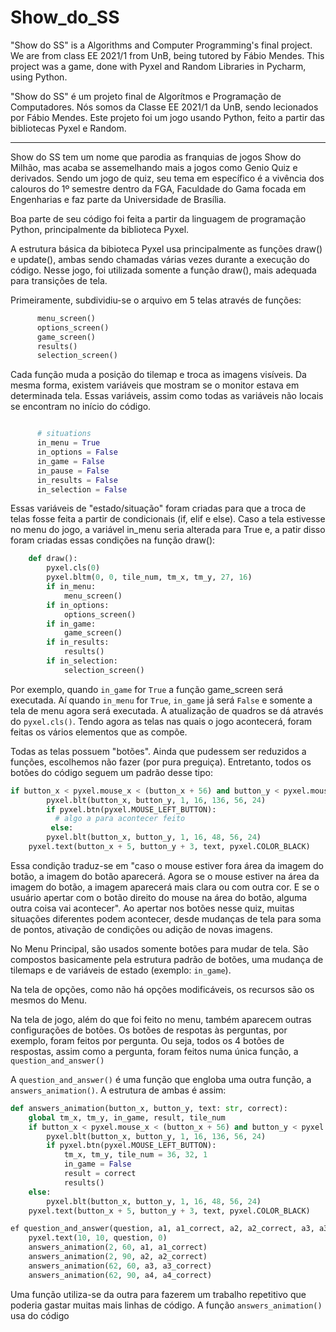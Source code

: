 # Show_do_SS
"Show do SS" is a Algorithms and Computer Programming's final project. We are from class EE 2021/1 from UnB, being tutored by Fábio Mendes. This project was a game, done with Pyxel and Random Libraries in Pycharm, using Python.

"Show do SS" é um projeto final de Algorítmos e Programação de Computadores. Nós somos da Classe EE 2021/1 da UnB, sendo lecionados por Fábio Mendes. Este projeto foi um jogo usando Python, feito a partir das bibliotecas Pyxel e Random.

--------------------------------------------------------------------------------------------------------------------------------------------------------------------------

Show do SS tem um nome que parodia as franquias de jogos Show do Milhão, mas acaba se assemelhando mais a jogos como Genio Quiz e derivados. Sendo um jogo de quiz, seu tema em específico é a vivência dos calouros do 1º semestre dentro da FGA, Faculdade do Gama focada em Engenharias e faz parte da Universidade de Brasília.
  
Boa parte de seu código foi feita a partir da linguagem de programação Python, principalmente da biblioteca Pyxel.

A estrutura básica da bibioteca Pyxel usa principalmente as funções draw() e update(), ambas sendo chamadas várias vezes durante a execução do código. Nesse jogo, foi utilizada somente a função draw(), mais adequada para transições de tela.

Primeiramente, subdividiu-se o arquivo em 5 telas através de funções:
~~~~python
      menu_screen()
      options_screen()
      game_screen()
      results()
      selection_screen()
~~~~

Cada função muda a posição do tilemap e troca as imagens visíveis. Da mesma forma, existem variáveis que mostram se o monitor estava em determinada tela. Essas variáveis, assim como todas as variáveis não locais se encontram no início do código.
~~~python

      # situations
      in_menu = True
      in_options = False
      in_game = False
      in_pause = False
      in_results = False
      in_selection = False
~~~
      
Essas variáveis de "estado/situação" foram criadas para que a troca de telas fosse feita a partir de condicionais (if, elif e else). Caso a tela estivesse no menu do jogo, a variável in_menu seria alterada para True e, a patir disso foram criadas essas condições na função draw():
~~~python
    def draw():
        pyxel.cls(0)
        pyxel.bltm(0, 0, tile_num, tm_x, tm_y, 27, 16)
        if in_menu:
            menu_screen()
        if in_options:
            options_screen()
        if in_game:
            game_screen()
        if in_results:
            results()
        if in_selection:
            selection_screen()
~~~

Por exemplo, quando `in_game` for `True` a função game_screen será executada. Aí quando `in_menu` for `True`, `in_game` já será `False` e somente a tela de menu agora será executada. A atualização de quadros se dá através do `pyxel.cls()`. Tendo agora as telas nas quais o jogo acontecerá, foram feitas os vários elementos que as compõe.

Todas as telas possuem "botões". Ainda que pudessem ser reduzidos a funções, escolhemos não fazer (por pura preguiça). Entretanto, todos os botões do código seguem um padrão desse tipo:

~~~python
if button_x < pyxel.mouse_x < (button_x + 56) and button_y < pyxel.mouse_y < (button_y + 24):
        pyxel.blt(button_x, button_y, 1, 16, 136, 56, 24)
        if pyxel.btn(pyxel.MOUSE_LEFT_BUTTON):
          # algo a para acontecer feito
         else:
        pyxel.blt(button_x, button_y, 1, 16, 48, 56, 24)
    pyxel.text(button_x + 5, button_y + 3, text, pyxel.COLOR_BLACK)
~~~
Essa condição traduz-se em "caso o mouse estiver fora área da imagem do botão, a imagem do botão aparecerá. Agora se o mouse estiver na área da imagem do botão, a imagem aparecerá mais clara ou com outra cor. E se o usuário apertar com o botão direito do mouse na área do botão, alguma outra coisa vai acontecer". Ao apertar nos botões nesse quiz, muitas situações diferentes podem acontecer, desde mudanças de tela para soma de pontos, ativação de condições ou adição de novas imagens.


No Menu Principal, são usados somente botões para mudar de tela. São compostos basicamente pela estrutura padrão de botões, uma mudança de tilemaps e de variáveis de estado (exemplo: `in_game`).

Na tela de opções, como não há opções modificáveis, os recursos são os mesmos do Menu.

Na tela de jogo, além do que foi feito no menu, também aparecem outras configurações de botões. Os botões de respotas às perguntas, por exemplo, foram feitos por pergunta. Ou seja, todos os 4 botões de respostas, assim como a pergunta, foram feitos numa única função, a `question_and_answer()`

A `question_and_answer()` é uma função que engloba uma outra função, a `answers_animation()`. A estrutura de ambas é assim:

~~~python
def answers_animation(button_x, button_y, text: str, correct):
    global tm_x, tm_y, in_game, result, tile_num
    if button_x < pyxel.mouse_x < (button_x + 56) and button_y < pyxel.mouse_y < (button_y + 24):
        pyxel.blt(button_x, button_y, 1, 16, 136, 56, 24)
        if pyxel.btn(pyxel.MOUSE_LEFT_BUTTON):
            tm_x, tm_y, tile_num = 36, 32, 1
            in_game = False
            result = correct
            results()
    else:
        pyxel.blt(button_x, button_y, 1, 16, 48, 56, 24)
    pyxel.text(button_x + 5, button_y + 3, text, pyxel.COLOR_BLACK)
~~~

~~~python
ef question_and_answer(question, a1, a1_correct, a2, a2_correct, a3, a3_correct, a4, a4_correct):
    pyxel.text(10, 10, question, 0)
    answers_animation(2, 60, a1, a1_correct)
    answers_animation(2, 90, a2, a2_correct)
    answers_animation(62, 60, a3, a3_correct)
    answers_animation(62, 90, a4, a4_correct)
~~~

Uma função utiliza-se da outra para fazerem um trabalho repetitivo que poderia gastar muitas mais linhas de código. A função `answers_animation()` usa do código 
